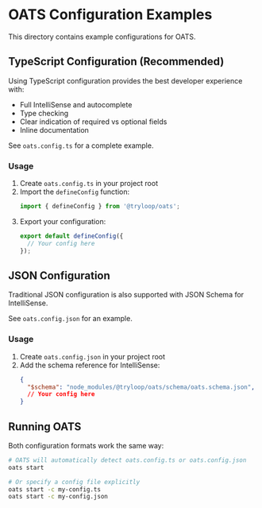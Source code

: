 # OATS Configuration Examples

This directory contains example configurations for OATS.

## TypeScript Configuration (Recommended)

Using TypeScript configuration provides the best developer experience with:
- Full IntelliSense and autocomplete
- Type checking
- Clear indication of required vs optional fields
- Inline documentation

See `oats.config.ts` for a complete example.

### Usage

1. Create `oats.config.ts` in your project root
2. Import the `defineConfig` function:
   ```typescript
   import { defineConfig } from '@tryloop/oats';
   ```
3. Export your configuration:
   ```typescript
   export default defineConfig({
     // Your config here
   });
   ```

## JSON Configuration

Traditional JSON configuration is also supported with JSON Schema for IntelliSense.

See `oats.config.json` for an example.

### Usage

1. Create `oats.config.json` in your project root
2. Add the schema reference for IntelliSense:
   ```json
   {
     "$schema": "node_modules/@tryloop/oats/schema/oats.schema.json",
     // Your config here
   }
   ```

## Running OATS

Both configuration formats work the same way:

```bash
# OATS will automatically detect oats.config.ts or oats.config.json
oats start

# Or specify a config file explicitly
oats start -c my-config.ts
oats start -c my-config.json
```